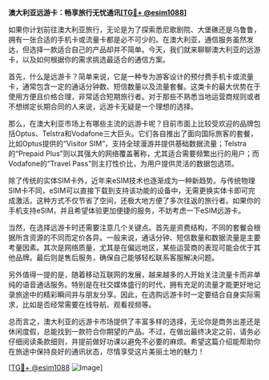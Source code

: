 **澳大利亚远游卡：畅享旅行无忧通讯[[TG💪+ @esim1088](https://t.me/s/esim1088)]**

如果你计划前往澳大利亚旅行，无论是为了探索悉尼歌剧院、大堡礁还是乌鲁鲁，拥有一张合适的手机卡或流量卡都是必不可少的。在澳大利亚，通信服务虽然发达，但选择一款适合自己的产品却并不简单。今天，我们就来聊聊澳大利亚的远游卡，以及如何根据你的需求挑选最适合的通信方案。

首先，什么是远游卡？简单来说，它是一种专为游客设计的预付费手机卡或流量卡，通常包含一定的通话分钟数、短信数量以及流量套餐。这类卡的最大优势在于使用方便且价格合理，非常适合短期旅行者。对于那些不熟悉当地运营商规则或者不想绑定长期合同的人来说，远游卡无疑是一个理想的选择。

那么，在澳大利亚市场上有哪些主流的远游卡呢？目前市面上比较受欢迎的品牌包括Optus、Telstra和Vodafone三大巨头。它们各自推出了面向国际旅客的套餐，比如Optus提供的“Visitor SIM”，支持全球漫游并提供基础数据流量；Telstra的“Prepaid Plus”则以其强大的网络覆盖著称，尤其适合需要频繁出行的用户；而Vodafone的“Travel Pass”则主打性价比，为用户提供灵活的数据包选项。

除了传统的实体SIM卡外，近年来eSIM技术也逐渐成为一种新趋势。与传统物理SIM卡不同，eSIM可以直接下载到支持该功能的设备中，无需更换实体卡即可完成激活。这种方式不仅节省了空间，还极大地方便了多次往返的旅行者。如果你的手机支持eSIM，并且希望体验更加便捷的服务，不妨考虑一下eSIM远游卡。

当然，在选择远游卡时还需要注意几个关键点。首先是资费结构，不同的套餐会根据所含资源的不同而定价各异。一般来说，通话分钟、短信数量和数据流量是主要考量因素。其次是网络质量，尤其是在偏远地区，某些运营商的表现可能会优于其他品牌。最后则是售后服务，确保自己能够轻松联系客服解决问题。

另外值得一提的是，随着移动互联网的发展，越来越多的人开始关注流量卡而非单纯的语音通话服务。特别是在社交媒体盛行的时代，拥有充足的流量才能更好地记录旅途中的精彩瞬间并与朋友分享。因此，在选购远游卡时一定要结合自身实际需求，比如是否经常需要在线导航、观看视频等。

总而言之，澳大利亚的远游卡市场提供了丰富多样的选择，无论你是商务出差还是休闲度假，总能找到一款符合你期望的产品。不过，在做出最终决定之前，请务必仔细阅读条款细则，并提前做好功课以避免不必要的麻烦。希望这篇介绍能帮助你在旅途中保持良好的通讯状态，尽情享受这片美丽土地的魅力！

[[TG💪+ @esim1088](https://t.me/s/esim1088) ![Image](https://i.postimg.cc/4NQfJmqS/Snipaste-2025-05-13-00-14-12.png)]